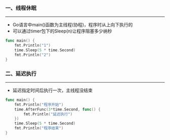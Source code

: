 ### 一、线程休眠

***

* Go语言中main()函数为主线程(协程)，程序时从上向下执行的
* 可以通过timer包下的Sleep(n)让程序阻塞多少纳秒

```go
func main() {
	fmt.Println("1")
	time.Sleep(5 * time.Second)
	fmt.Println("2")
}
```

### 二、延迟执行

***

* 延迟指定时间后执行一次，主线程没结束

```go
func main() {
	fmt.Println("程序开始")
	time.AfterFunc(3*time.Second, func() {
		fmt.Println("延迟执行")
	})
	time.Sleep(5 * time.Second)
	fmt.Println("程序结束")
}
```

